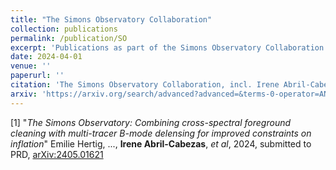```yaml
---
title: "The Simons Observatory Collaboration"
collection: publications
permalink: /publication/SO
excerpt: 'Publications as part of the Simons Observatory Collaboration'
date: 2024-04-01
venue: ''
paperurl: ''
citation: 'The Simons Observatory Collaboration, incl. Irene Abril-Cabezas'
arxiv: 'https://arxiv.org/search/advanced?advanced=&terms-0-operator=AND&terms-0-term=Abril-Cabezas%2C+I&terms-0-field=author&terms-1-operator=AND&terms-1-term=Simons+Observatory&terms-1-field=title&classification-physics_archives=all&classification-include_cross_list=include&date-filter_by=all_dates&date-year=&date-from_date=&date-to_date=&date-date_type=submitted_date&abstracts=show&size=50&order=-announced_date_first'
---
```


[1] "_The Simons Observatory: Combining cross-spectral foreground cleaning with multi-tracer B-mode delensing for improved constraints on inflation_" Emilie Hertig, ..., **Irene Abril-Cabezas**, _et al_, 2024, submitted to PRD, [arXiv:2405.01621](https://arxiv.org/pdf/2405.01621.pdf)
